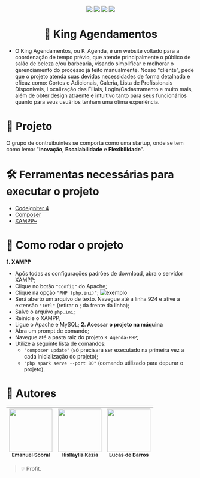 <p align="center">
<img src="https://img.shields.io/github/issues/Luke2905/K_Agenda-PHP?color=DC143D&style=for-the-badge"/>
<img src="https://img.shields.io/github/issues/Luke2905/K_Agenda-PHP?style=for-the-badge"/>
<img src="https://img.shields.io/github/stars/Luke2905/K_Agenda-PHP?color=yellow&style=for-the-badge"/>
<img src="https://img.shields.io/github/license/Luke2905/K_Agenda-PHP?color=ff69b4&style=for-the-badge"/></p>

<h1 align="center">👑 King Agendamentos</h1>

- O King Agendamentos, ou K_Agenda, é um website voltado para a coordenação de tempo prévio, que atende principalmente o público de salão de beleza e/ou barbearia, visando simplificar e melhorar o gerenciamento do processo já feito manualmente. Nosso "cliente", pede que o projeto atenda suas devidas necessidades de forma detalhada e eficaz como: Cortes e Adicionais, Galeria, Lista de Profissionais Disponíveis, Localização das Filiais, Login/Cadastramento e muito mais, além de obter design atraente e intuitivo tanto para seus funcionários quanto para seus usuários tenham uma ótima experiência.

# 📍 Projeto

O grupo de contruibuintes se comporta como uma startup, onde se tem como lema: "**Inovação**, **Escalabilidade** e **Flexibilidade**". 

# 🛠 Ferramentas necessárias para executar o projeto

- [Codeigniter 4](https://codeigniter.com/download)
- [Composer](https://getcomposer.org/download/) 
- [XAMPP~](https://www.apachefriends.org/pt_br/download.html)

# 🔁 Como rodar o projeto

**1. XAMPP**
- Após todas as configurações padrões de download, abra o servidor XAMPP;
- Clique no botão `"Config"` do Apache;
- Clique na opção `"PHP (php.ini)"`; <img src="https://imag.malavida.com/mvimgbig/download-fs/xampp-6688-3.jpg" alt="exemplo">
- Será aberto um arquivo de texto. Navegue até a linha 924 e ative a extensão `"Intl"` (retirar o ; da frente da linha);
- Salve o arquivo `php.ini`;
- Reinicie o XAMPP;
- Ligue o Apache e MySQL;
**2. Acessar o projeto na máquina**
- Abra um prompt de comando;
- Navegue até a pasta raiz do projeto `K_Agenda-PHP`;
- Utilize a seguinte lista de comandos:
    - `"composer update"` (só precisará ser executado na primeira vez a cada inicialização do projeto);
    - `"php spark serve --port 80"` (comando utilizado para depurar o projeto).

# 📌 Autores

| [<img src="https://avatars.githubusercontent.com/u/82630009?v=4" width=115><br><sub>Emanuel Sobral</sub>](https://github.com/emanuelsobral) |  [<img src="https://avatars.githubusercontent.com/u/73266806?v=4" width=115><br><sub>Hisllaylla Kézia</sub>](https://github.com/Hisllaylla) |  [<img src="https://avatars.githubusercontent.com/u/88212940?v=4" width=115><br><sub>Lucas de Barros</sub>](https://github.com/Luke2905) |
| :---: | :---: | :---: |
> 💡 Profit.
